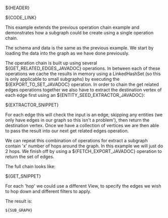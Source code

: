 ${HEADER}

${CODE_LINK}

This example extends the previous operation chain example and demonstrates how a subgraph could be create using a single operation chain.

The schema and data is the same as the previous example. We start by loading the data into the graph as we have done previously.

The operation chain is built up using several ${GET_RELATED_EDGES_JAVADOC} operations. In between each of these operations we cache the results in memory using a LinkedHashSet (so this is only applicable to small subgraphs) by executing the ${EXPORT_TO_SET_JAVADOC} operation.
In order to chain the get related edges operations together we also have to extract the destination vertex of each edge first using an ${ENTITY_SEED_EXTRACTOR_JAVADOC}:

${EXTRACTOR_SNIPPET}

For each edge this will check the input is an edge, skipping any entities (we only have edges in our graph so this isn't a problem'), then return the destination vertex. Once we have a collection of vertices we are then able to pass the result into our next get related edges operation.

We can repeat this combination of operations for extract a subgraph contain 'x' number of hops around the graph. In this example we will just do 2 hops. We finish off by using a ${FETCH_EXPORT_JAVADOC} operation to return the set of edges.

The full chain looks like:

${GET_SNIPPET}

For each 'hop' we could use a different View, to specify the edges we wish to hop down and different filters to apply.

The result is:

```csv
${SUB_GRAPH}
```